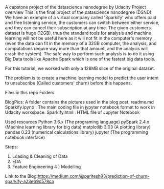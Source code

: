 A capstone project of the datascience nanodegree by Udacity Project overview This is the final project of the datascience nanodegree (DSND). We have an example of a virtual company called 'Sparkify' who offers paid and free listening service, the customers can switch between either service, and they can cancel their subscription at any time. The given customers dataset is huge (12GB), thus the standard tools for analysis and machine learning will not be useful here as it will not fit in the computer's memory (even the data can fit in the memory of a 32GB computer, the analysis, and computations require way more than that amount, and the analysis will crash the system). The safe way to perform such analysis is to do it using Big Data tools like Apache Spark which is one of the fastest big data tools.

For this tutorial, we worked with only a 128MB slice of the original dataset.

The problem is to create a machine learning model to predict the user intent to unsubscribe (Called customers' churn) before this happens.

Files in this repo
Folders

BlogPics: A folder contains the pictures used in the blog post.
readme.md
Sparkify.ipynb : The main coding file in jypyter notebook format to work in Udacity workspace.
Sparkify.html  : HTML file of Jupyter Notebook

Used resources
Python 3.6.x (The programing language)
pySpark 2.4.x (Machine learning library for big data)
matplotlib 3.03 (A plotting library)
pandas 0.23 (numerical calculations library)
jupyter (The programming notebook interface)


Steps:

1) Loading & Cleaning of Data
2) EDA 
3) Feature Engineering
4 ) Modelling



Link to the Blog:https://medium.com/@paritesh93/prediction-of-churn-sparkify-a23e69d578ca
